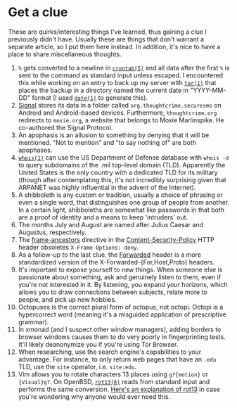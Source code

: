 # Get a clue

These are quirks/interesting things I've learned, thus gaining a clue
I previously didn't have. Usually these are things that don't warrant
a separate article, so I put them here instead. In addition, it's nice
to have a place to share miscellaneous thoughts.

1. `%` gets converted to a newline in
   [`crontab(5)`](https://man.openbsd.org/crontab.5) and all data after
   the first `%` is sent to the command as standard input unless
   escaped. I encountered this while working on an entry to back up my
   server with [`tar(1)`](https://man.openbsd.org/tar) that places the
   backup in a directory named the current date in "YYYY-MM-DD" format
   (I used [`date(1)`](https://man.openbsd.org/date) to generate this).
1. [Signal](https://www.signal.org/) stores its data in a folder called
   `org.thoughtcrime.securesms` on Android and Android-based
   devices. Furthermore, `thoughtcrime.org` redirects to `moxie.org`,
   a website that belongs to Moxie Marlinspike. He co-authored the
   Signal Protocol.
1. An apophasis is an allusion to something by denying that it will be
   mentioned. "Not to mention" and "to say nothing of" are both
   apophases.
1. [`whois(1)`](https://man.openbsd.org/whois) can use the US Department
   of Defense database with `whois -d` to query subdomains of the .mil
   top-level domain (TLD). Apparently the United States is the only
   country with a dedicated TLD for its military (though after
   contemplating this, it's not incredibly surprising given that ARPANET
   was highly influential in the advent of the Internet).
1. A shibboleth is any custom or tradition, usually a choice of phrasing
   or even a single word, that distinguishes one group of people from
   another. In a certain light, shibboleths are somewhat like passwords
   in that both are a proof of identity and a means to keep 'intruders'
   out.
1. The months July and August are named after Julius Caesar and
   Augustus, respectively.
1. The
   [frame-ancestors](https://developer.mozilla.org/en-US/docs/Web/HTTP/Headers/Content-Security-Policy/frame-ancestors)
   directive in the
   [Content-Security-Policy](https://developer.mozilla.org/en-US/docs/Web/HTTP/Headers/Content-Security-Policy)
   HTTP header obsoletes `X-Frame-Options: deny`.
1. As a follow-up to the last clue, the
   [Forwarded](https://developer.mozilla.org/en-US/docs/Web/HTTP/Headers/Forwarded)
   header is a more standardized version of the
   X-Forwarded-{For,Host,Proto} headers.
1. It's important to expose yourself to new things. When someone else is
   passionate about something, ask and genuinely listen to them, even if
   you're not interested in it. By listening, you expand your horizons,
   which allows you to draw connections between subjects, relate more to
   people, and pick up new hobbies.
1. Octopuses is the correct plural form of octopus, not octopi. Octopi
   is a hypercorrect word (meaning it's a misguided application of
   prescriptive grammar).
1. In xmonad (and I suspect other window managers), adding borders to
   browser windows causes them to do very poorly in fingerprinting
   tests. It'll likely deanonymize you if you're using Tor Browser.
1. When researching, use the search engine's capabilities to your
   advantage. For instance, to only return web pages that have an `.edu`
   TLD, use the `site` operator, i.e. `site:edu`.
1. Vim allows you to rotate characters 13 places using `g?{motion}` or
   `{Visual}g?`. On OpenBSD, [`rot13(6)`](https://man.openbsd.org/rot13)
   reads from standard input and performs the same conversion. [Here's an
   explanation of rot13](https://kb.iu.edu/d/aeol) in case you're
   wondering why anyone would ever need this.
